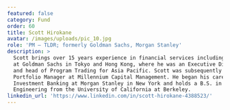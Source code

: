 ```yaml
---
featured: false
category: Fund
order: 60
title: Scott Hirokane
avatar: /images/uploads/pic_10.jpg
role: 'PM – TLDR; formerly Goldman Sachs, Morgan Stanley'
description: >
  Scott brings over 15 years experience in financial services including 10 years
  at Goldman Sachs in Tokyo and Hong Kong, where he was an Executive Director
  and head of Program Trading for Asia Pacific. Scott was subsequently a
  Portfolio Manager at Millennium Capital Management. He began his career in
  Investment Banking at Morgan Stanley in New York and holds a B.S. in Chemical
  Engineering from the University of California at Berkeley.
linkedin_url: 'https://www.linkedin.com/in/scott-hirokane-4388523/'
---
```


